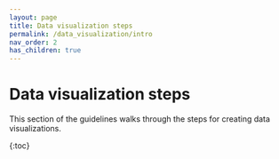```yaml
---
layout: page
title: Data visualization steps
permalink: /data_visualization/intro
nav_order: 2
has_children: true
---
```

# Data visualization steps

This section of the guidelines walks through the steps for creating data visualizations.

{:toc}
